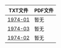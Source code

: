 | TXT文件 | PDF文件 |
| ------- | ------- |
| [1974-01](T%20%E5%B7%A5%E4%B8%9A%E6%8A%80%E6%9C%AF/%E6%97%A0%E7%BA%BF%E7%94%B5%201966-1976%EF%BC%88%E4%B8%8D%E5%85%A8%EF%BC%89/1974/1974-01.txt) | 暂无 |
| [1974-03](T%20%E5%B7%A5%E4%B8%9A%E6%8A%80%E6%9C%AF/%E6%97%A0%E7%BA%BF%E7%94%B5%201966-1976%EF%BC%88%E4%B8%8D%E5%85%A8%EF%BC%89/1974/1974-03.txt) | 暂无 |
| [1974-02](T%20%E5%B7%A5%E4%B8%9A%E6%8A%80%E6%9C%AF/%E6%97%A0%E7%BA%BF%E7%94%B5%201966-1976%EF%BC%88%E4%B8%8D%E5%85%A8%EF%BC%89/1974/1974-02.txt) | 暂无 |
